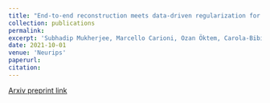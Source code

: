 ```yaml
---
title: "End-to-end reconstruction meets data-driven regularization for inverse problems "
collection: publications
permalink: 
excerpt: 'Subhadip Mukherjee, Marcello Carioni, Ozan Öktem, Carola-Bibiane Schönlieb'
date: 2021-10-01
venue: 'Neurips'
paperurl: 
citation: 
---
```



[Arxiv preprint link](https://arxiv.org/pdf/2106.03538.pdf)

